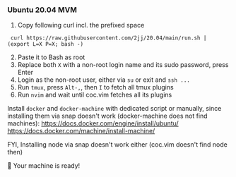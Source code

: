 ### Ubuntu 20.04 MVM

1. Copy following curl incl. the prefixed space
```
 curl https://raw.githubusercontent.com/2jj/20.04/main/run.sh | (export L=X P=X; bash -)
```
2. Paste it to Bash as root
3. Replace both `X` with a non-root login name and its sudo password, press Enter
4. Login as the non-root user, either via `su` or exit and `ssh ...`
5. Run `tmux`, press `Alt-,`, then `I` to fetch all tmux plugins
6. Run `nvim` and wait until coc.vim fetches all its plugins

Install `docker` and `docker-machine` with dedicated script or manually, since installing them via snap doesn't work (docker-machine does not find machines):
https://docs.docker.com/engine/install/ubuntu/
https://docs.docker.com/machine/install-machine/

FYI, Installing node via snap doesn't work either (coc.vim doesn't find node then)

🎁 Your machine is ready! 
